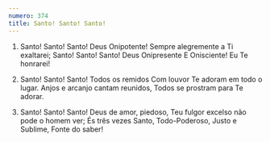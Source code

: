 ```yaml
---
numero: 374
title: Santo! Santo! Santo!
---
```

1. Santo! Santo! Santo! Deus Onipotente!
Sempre alegremente a Ti exaltarei;
Santo! Santo! Santo! Deus Onipresente
E Onisciente! Eu Te honrarei!

2. Santo! Santo! Santo! Todos os remidos
Com louvor Te adoram em todo o lugar.
Anjos e arcanjo cantam reunidos,
Todos se prostram para Te adorar.

3. Santo! Santo! Santo! Deus de amor, piedoso,
Teu fulgor excelso não pode o homem ver;
És três vezes Santo, Todo-Poderoso,
Justo e Sublime, Fonte do saber!
